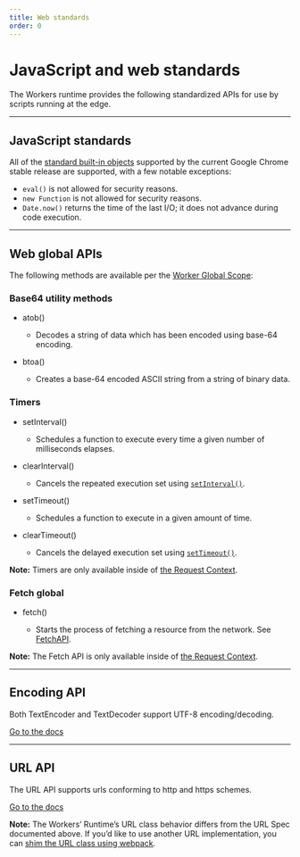 ```yaml
---
title: Web standards
order: 0
---
```


# JavaScript and web standards

The Workers runtime provides the following standardized APIs for use by scripts running at the edge.

--------------------------------

## JavaScript standards

All of the [standard built-in objects](https://developer.mozilla.org/en-US/docs/Web/JavaScript/Reference) supported by the current Google Chrome stable release are supported, with a few notable exceptions:

- `eval()` is not allowed for security reasons.
- `new Function` is not allowed for security reasons.
- `Date.now()` returns the time of the last I/O; it does not advance during code execution.

--------------------------------

## Web global APIs

The following methods are available per the [Worker Global Scope](https://developer.mozilla.org/en-US/docs/Web/API/WorkerGlobalScope):

### Base64 utility methods

<Definitions>

- <TypeLink href="https://developer.mozilla.org/en-US/docs/Web/API/WindowOrWorkerGlobalScope/atob">atob()</TypeLink>

  - Decodes a string of data which has been encoded using base-64 encoding.

- <TypeLink href="https://developer.mozilla.org/en-US/docs/Web/API/WindowOrWorkerGlobalScope/btoa">btoa()</TypeLink>

  - Creates a base-64 encoded ASCII string from a string of binary data.

</Definitions>

### Timers

<Definitions>

- <TypeLink href="https://developer.mozilla.org/en-US/docs/Web/API/WindowOrWorkerGlobalScope/setInterval">setInterval()</TypeLink>

  - Schedules a function to execute every time a given number of milliseconds elapses.

- <TypeLink href="https://developer.mozilla.org/en-US/docs/Web/API/WindowOrWorkerGlobalScope/clearInterval">clearInterval()</TypeLink>

  - Cancels the repeated execution set using [`setInterval()`](https://developer.mozilla.org/en-US/docs/Web/API/WindowOrWorkerGlobalScope/setInterval).


- <TypeLink href="https://developer.mozilla.org/en-US/docs/Web/API/WindowOrWorkerGlobalScope/setTimeout">setTimeout()</TypeLink>

  - Schedules a function to execute in a given amount of time.

- <TypeLink href="https://developer.mozilla.org/en-US/docs/Web/API/WindowOrWorkerGlobalScope/clearTimeout">clearTimeout()</TypeLink>

  - Cancels the delayed execution set using [`setTimeout()`](https://developer.mozilla.org/en-US/docs/Web/API/WindowOrWorkerGlobalScope/setTimeout).

</Definitions>

<Aside>

<!-- TODO(soon): Broken link. -->
__Note:__ Timers are only available inside of [the Request Context](/about/tips/request-context).

</Aside>

### Fetch global

<Definitions>

- <TypeLink href="https://developer.mozilla.org/en-US/docs/Web/API/WindowOrWorkerGlobalScope/fetch">fetch()</TypeLink>

  - Starts the process of fetching a resource from the network. See [FetchAPI](/runtime-apis/fetch).

</Definitions>

<Aside>

<!-- TODO(soon): Broken link. -->
__Note:__ The Fetch API is only available inside of [the Request Context](/about/tips/request-context).

</Aside>

--------------------------------

## Encoding API

Both TextEncoder and TextDecoder support UTF-8 encoding/decoding.

[Go to the docs](https://developer.mozilla.org/en-US/docs/Web/API/Encoding_API)

--------------------------------

## URL API

The URL API supports urls conforming to http and https schemes.

[Go to the docs](https://developer.mozilla.org/en-US/docs/Web/API/URL)

<Aside>

__Note:__ The Workers’ Runtime’s URL class behavior differs from the URL Spec documented above. If you’d like to use another URL implementation, you can [shim the URL class using webpack](/cli-wrangler/webpack/#shimming-globals).

</Aside>
